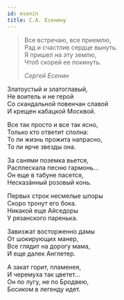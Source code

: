 ```yaml
---
id: esenin
title: С.А. Есенину
---
```


> Все встречаю, все приемлю,\
> Рад и счастлив сердце вынуть.\
> Я пришел на эту землю,\
> Чтоб скорей ее покинуть.
>
> _Сергей Есенин_

Златоустый и златоглавый,\
Не воитель и не герой\
Со скандальной повенчан славой\
И крещен кабацкой Москвой.

Все так просто и все так ясно,\
Только кто ответит сполна:\
То ли жизнь прожита напрасно,\
То ли ярче звезды она.

За санями поземка вьется,\
Расплескала песню гармонь...\
Он еще в табуне пасется,\
Несказáнный розовый конь.

Первых строк несмелые шпоры\
Скоро тронут его бока.\
Никакой еще Айседоры\
У рязанского паренька.

Завизжат восторженно дамы\
От шокирующих манер,\
Все глядит на дорогу мама,\
И еще далек Англетер.

А закат горит, пламенея,\
И черемуха так цветет...\
Он по лугу, не по Бродвею,\
Босиком в легенду идет.
